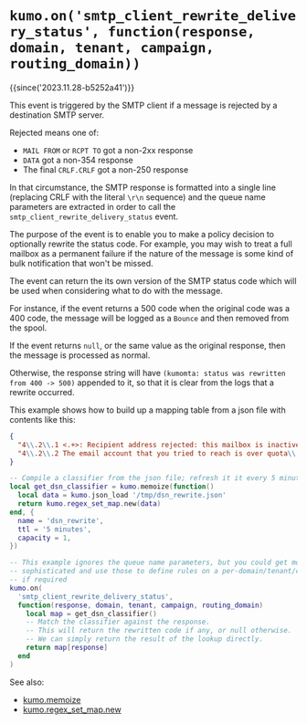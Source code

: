 # `kumo.on('smtp_client_rewrite_delivery_status', function(response, domain, tenant, campaign, routing_domain))`

{{since('2023.11.28-b5252a41')}}

This event is triggered by the SMTP client if a message is rejected by
a destination SMTP server.

Rejected means one of:

* `MAIL FROM` or `RCPT TO` got a non-2xx response
* `DATA` got a non-354 response
* The final `CRLF.CRLF` got a non-250 response

In that circumstance, the SMTP response is formatted into a single line
(replacing CRLF with the literal `\r\n` sequence) and the queue name parameters
are extracted in order to call the `smtp_client_rewrite_delivery_status` event.

The purpose of the event is to enable you to make a policy decision to optionally
rewrite the status code.  For example, you may wish to treat a full mailbox as
a permanent failure if the nature of the message is some kind of bulk notification
that won't be missed.

The event can return the its own version of the SMTP status code which will be
used when considering what to do with the message.

For instance, if the event returns a 500 code when the original code was a 400
code, the message will be logged as a `Bounce` and then removed from the spool.

If the event returns `null`, or the same value as the original response, then
the message is processed as normal.

Otherwise, the response string will have `(kumomta: status was rewritten from
400 -> 500)` appended to it, so that it is clear from the logs that a rewrite
occurred.

This example shows how to build up a mapping table from a json file with contents
like this:

```json
{
  "4\\.2\\.1 <.+>: Recipient address rejected: this mailbox is inactive and has been disabled": 500,
  "4\\.2\\.2 The email account that you tried to reach is over quota\\.": 500
}
```

```lua
-- Compile a classifier from the json file; refresh it it every 5 minutes
local get_dsn_classifier = kumo.memoize(function()
  local data = kumo.json_load '/tmp/dsn_rewrite.json'
  return kumo.regex_set_map.new(data)
end, {
  name = 'dsn_rewrite',
  ttl = '5 minutes',
  capacity = 1,
})

-- This example ignores the queue name parameters, but you could get more
-- sophisticated and use those to define rules on a per-domain/tenant/campaign basis
-- if required
kumo.on(
  'smtp_client_rewrite_delivery_status',
  function(response, domain, tenant, campaign, routing_domain)
    local map = get_dsn_classifier()
    -- Match the classifier against the response.
    -- This will return the rewritten code if any, or null otherwise.
    -- We can simply return the result of the lookup directly.
    return map[response]
  end
)
```

See also:

 * [kumo.memoize](../kumo/memoize.md)
 * [kumo.regex_set_map.new](../kumo.regex_set_map/new.md)
